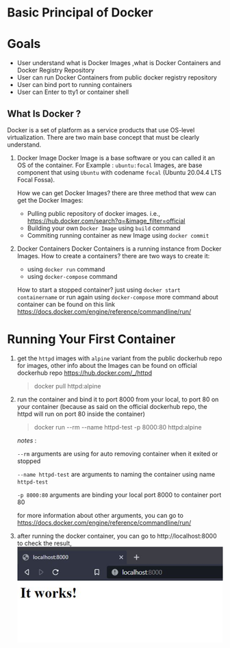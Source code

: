 # Basic Principal of Docker

# Goals 

- User understand what is Docker Images ,what is Docker Containers and Docker Registry Repository
- User can run Docker Containers from public docker registry repository
- User can bind port to running containers
- User can Enter to tty1 or container shell

## What Is Docker ? 

Docker is a set of platform as a service products that use OS-level virtualization. There are two main base concept that must be clearly understand.
1. Docker Image 
    Docker Image is a base software or you can called it an OS of the container. For Example : `ubuntu:focal` Images, are base component that using `Ubuntu` with codename `focal` (Ubuntu 20.04.4 LTS Focal Fossa). 

    How we can get Docker Images? there are three method that wew can get the Docker Images:
        

    - Pulling public repository of docker images. i.e., https://hub.docker.com/search?q=&image_filter=official
    - Building your own `Docker Image` using `build` command
    - Commiting running container as new Image using `docker commit`

2. Docker Containers
    Docker Containers is a running instance from Docker Images. How to create a containers? there are two ways to create it:


    - using `docker run` command
    - using `docker-compose` command
    
    How to start a stopped container? just using `docker start containername` or run again using `docker-compose`
    more command about container can be found on this link https://docs.docker.com/engine/reference/commandline/run/

# Running Your First Container

1. get the `httpd` images with `alpine` variant from the public dockerhub repo for images, other info about the Images can be found on official dockerhub repo https://hub.docker.com/_/httpd
   > docker pull httpd:alpine
2. run the container and bind it to port 8000 from your local, to port 80 on your container (because as said on the official dockerhub repo, the httpd will run on port 80 inside the container) 
   > docker run --rm --name httpd-test -p 8000:80 httpd:alpine

    *notes* : 

   `--rm` arguments are using for auto removing container when it exited or stopped

    `--name httpd-test` are arguments to naming the container using name `httpd-test`

   `-p 8000:80` arguments are binding your local port 8000 to container port 80

    for more information about other arguments, you can go to https://docs.docker.com/engine/reference/commandline/run/

3. after running the docker container, you can go to http://localhost:8000 to check the result, 
   ![its works](../../readme-resources/itworks.jpg)
